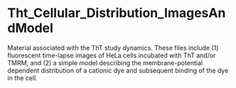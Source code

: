 # Tht_Cellular_Distribution_ImagesAndModel
Material associated with the ThT study dynamics. These files include (1) fluorescent time-lapse images of HeLa cells incubated with ThT and/or TMRM, and (2) a simple model describing the membrane-potential dependent distribution of a cationic dye and subsequent binding of the dye in the cell.
